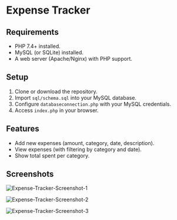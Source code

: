 # Expense Tracker

## Requirements
- PHP 7.4+ installed.
- MySQL (or SQLite) installed.
- A web server (Apache/Nginx) with PHP support.

## Setup
1. Clone or download the repository.
2. Import `sql/schema.sql` into your MySQL database.
3. Configure `databaseconnection.php` with your MySQL credentials.
4. Access `index.php` in your browser.

## Features
- Add new expenses (amount, category, date, description).
- View expenses (with filtering by category and date).
- Show total spent per category.

## Screenshots

![Expense-Tracker-Screenshot-1](https://github.com/user-attachments/assets/0d6c0625-dac8-40ab-bf60-7a77cfdb3c48)

![Expense-Tracker-Screenshot-2](https://github.com/user-attachments/assets/6255ea1f-616b-426f-9b4d-0f5f9e1e0153)

![Expense-Tracker-Screenshot-3](https://github.com/user-attachments/assets/ffa0a249-b990-477c-8a14-fbd10c6ff495)


